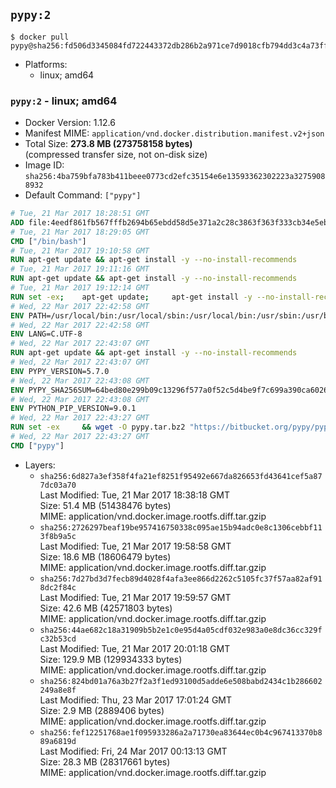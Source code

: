 ## `pypy:2`

```console
$ docker pull pypy@sha256:fd506d3345084fd722443372db286b2a971ce7d9018cfb794dd3c4a73ffd05cc
```

-	Platforms:
	-	linux; amd64

### `pypy:2` - linux; amd64

-	Docker Version: 1.12.6
-	Manifest MIME: `application/vnd.docker.distribution.manifest.v2+json`
-	Total Size: **273.8 MB (273758158 bytes)**  
	(compressed transfer size, not on-disk size)
-	Image ID: `sha256:4ba759bfa783b411beee0773cd2efc35154e6e13593362302223a32759088932`
-	Default Command: `["pypy"]`

```dockerfile
# Tue, 21 Mar 2017 18:28:51 GMT
ADD file:4eedf861fb567fffb2694b65ebdd58d5e371a2c28c3863f363f333cb34e5eb7b in / 
# Tue, 21 Mar 2017 18:29:05 GMT
CMD ["/bin/bash"]
# Tue, 21 Mar 2017 19:10:58 GMT
RUN apt-get update && apt-get install -y --no-install-recommends 		ca-certificates 		curl 		wget 	&& rm -rf /var/lib/apt/lists/*
# Tue, 21 Mar 2017 19:11:16 GMT
RUN apt-get update && apt-get install -y --no-install-recommends 		bzr 		git 		mercurial 		openssh-client 		subversion 				procps 	&& rm -rf /var/lib/apt/lists/*
# Tue, 21 Mar 2017 19:12:14 GMT
RUN set -ex; 	apt-get update; 	apt-get install -y --no-install-recommends 		autoconf 		automake 		bzip2 		file 		g++ 		gcc 		imagemagick 		libbz2-dev 		libc6-dev 		libcurl4-openssl-dev 		libdb-dev 		libevent-dev 		libffi-dev 		libgdbm-dev 		libgeoip-dev 		libglib2.0-dev 		libjpeg-dev 		libkrb5-dev 		liblzma-dev 		libmagickcore-dev 		libmagickwand-dev 		libncurses-dev 		libpng-dev 		libpq-dev 		libreadline-dev 		libsqlite3-dev 		libssl-dev 		libtool 		libwebp-dev 		libxml2-dev 		libxslt-dev 		libyaml-dev 		make 		patch 		xz-utils 		zlib1g-dev 				$( 			if apt-cache show 'default-libmysqlclient-dev' 2>/dev/null | grep -q '^Version:'; then 				echo 'default-libmysqlclient-dev'; 			else 				echo 'libmysqlclient-dev'; 			fi 		) 	; 	rm -rf /var/lib/apt/lists/*
# Wed, 22 Mar 2017 22:42:58 GMT
ENV PATH=/usr/local/bin:/usr/local/sbin:/usr/local/bin:/usr/sbin:/usr/bin:/sbin:/bin
# Wed, 22 Mar 2017 22:42:58 GMT
ENV LANG=C.UTF-8
# Wed, 22 Mar 2017 22:43:07 GMT
RUN apt-get update && apt-get install -y --no-install-recommends 		tcl 		tk 	&& rm -rf /var/lib/apt/lists/*
# Wed, 22 Mar 2017 22:43:07 GMT
ENV PYPY_VERSION=5.7.0
# Wed, 22 Mar 2017 22:43:08 GMT
ENV PYPY_SHA256SUM=64bed80e299b09c13296f577a0f52c5d4be9f7c699a390ca6026f967aeff3846
# Wed, 22 Mar 2017 22:43:08 GMT
ENV PYTHON_PIP_VERSION=9.0.1
# Wed, 22 Mar 2017 22:43:27 GMT
RUN set -ex 	&& wget -O pypy.tar.bz2 "https://bitbucket.org/pypy/pypy/downloads/pypy2-v${PYPY_VERSION}-linux64.tar.bz2" 	&& echo "$PYPY_SHA256SUM  pypy.tar.bz2" | sha256sum -c 	&& tar -xjC /usr/local --strip-components=1 -f pypy.tar.bz2 	&& rm pypy.tar.bz2 			&& wget -O /tmp/get-pip.py 'https://bootstrap.pypa.io/get-pip.py' 		&& pypy /tmp/get-pip.py "pip==$PYTHON_PIP_VERSION" 		&& rm /tmp/get-pip.py 	&& pip install --no-cache-dir --upgrade --force-reinstall "pip==$PYTHON_PIP_VERSION" 	&& [ "$(pip list |tac|tac| awk -F '[ ()]+' '$1 == "pip" { print $2; exit }')" = "$PYTHON_PIP_VERSION" ] 		&& rm -rf ~/.cache
# Wed, 22 Mar 2017 22:43:27 GMT
CMD ["pypy"]
```

-	Layers:
	-	`sha256:6d827a3ef358f4fa21ef8251f95492e667da826653fd43641cef5a877dc03a70`  
		Last Modified: Tue, 21 Mar 2017 18:38:18 GMT  
		Size: 51.4 MB (51438476 bytes)  
		MIME: application/vnd.docker.image.rootfs.diff.tar.gzip
	-	`sha256:2726297beaf19be957416750338c095ae15b94adc0e8c1306cebbf113f8b9a5c`  
		Last Modified: Tue, 21 Mar 2017 19:58:58 GMT  
		Size: 18.6 MB (18606479 bytes)  
		MIME: application/vnd.docker.image.rootfs.diff.tar.gzip
	-	`sha256:7d27bd3d7fecb89d4028f4afa3ee866d2262c5105fc37f57aa82af918dc2f84c`  
		Last Modified: Tue, 21 Mar 2017 19:59:57 GMT  
		Size: 42.6 MB (42571803 bytes)  
		MIME: application/vnd.docker.image.rootfs.diff.tar.gzip
	-	`sha256:44ae682c18a31909b5b2e1c0e95d4a05cdf032e983a0e8dc36cc329fc32b53cd`  
		Last Modified: Tue, 21 Mar 2017 20:01:18 GMT  
		Size: 129.9 MB (129934333 bytes)  
		MIME: application/vnd.docker.image.rootfs.diff.tar.gzip
	-	`sha256:824bd01a76a3b27f2a3f1ed93100d5adde6e508babd2434c1b286602249a8e8f`  
		Last Modified: Thu, 23 Mar 2017 17:01:24 GMT  
		Size: 2.9 MB (2889406 bytes)  
		MIME: application/vnd.docker.image.rootfs.diff.tar.gzip
	-	`sha256:fef12251768ae1f095933286a2a71730ea83644ec0b4c967413370b889a6819d`  
		Last Modified: Fri, 24 Mar 2017 00:13:13 GMT  
		Size: 28.3 MB (28317661 bytes)  
		MIME: application/vnd.docker.image.rootfs.diff.tar.gzip
